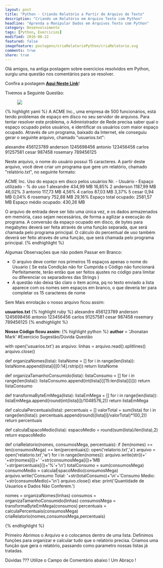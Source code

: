 ```yaml
---
layout: post
title: "Python - Criando Relatório a Partir de Arquivo de Texto"
description: "Criando um Relatório em Arquivo Texto com Python"
headline: "Aprenda a Manipular Dados em Arquivos Texto com Python"
category: Desenvolvimento
tags: [Python, Exercicios]
modified: 2016-08-22
featured: false
imagefeature: postagens/criaRelatorioPython/criaRelatorio.svg
comments: true
share: true
---
```


Olá amigos, na antiga postagem sobre exercicios resolvidos em Python, surgiu uma questão nos comentários para se resolver.

Confira a postagem **[Aqui Neste Link](https://guiaprogramador.com.br/desenvolvimento/exerciciospython1)**!

Tivemos a Seguinte Questão:

<figure>
	<img src="{{ site.url }}/images/bancoPostagens/criaRelatorioPython/sugestaoQuestao.png">
	<figcaption><a data-toggle="tooltip" title="Preservei os Dados para privacidade do Nosso amigo com Dúvidas"></a></figcaption>
</figure>

{% highlight yaml %}
A ACME Inc., uma empresa de 500 funcionários, está tendo problemas de espaço em disco no seu servidor de arquivos. Para tentar resolver este problema, o Administrador de Rede precisa saber qual o espaço ocupado pelos usuários, e identificar os usuários com maior espaço ocupado. Através de um programa, baixado da Internet, ele conseguiu gerar o seguinte arquivo, chamado "usuarios.txt":

alexandre 456123789
anderson 1245698456
antonio 123456456
carlos 91257581
cesar 987458
rosemary 789456125

Neste arquivo, o nome do usuário possui 15 caracteres. A partir deste arquivo, você deve criar um programa que gere um relatório, chamado "relatório.txt", no seguinte formato:

ACME Inc. Uso do espaço em disco pelos usuários
Nr. - Usuário - Espaço utilizado -  % do uso
1 alexandre 434,99 MB 16,85%
2 anderson 1187,99 MB 46,02%
3 antonio 117,73 MB 4,56%
4 carlos 87,03 MB 3,37%
5 cesar 0,94 MB 0,04%
6 rosemary 752,88 MB 29,16%
Espaço total ocupado: 2581,57 MB
Espaço médio ocupado: 430,26 MB

O arquivo de entrada deve ser lido uma única vez, e os dados armazenados em memória, caso sejam necessários, de forma a agilizar a execução do programa. A conversão da espaço ocupado em disco, de bytes para megabytes deverá ser feita através de uma função separada, que será chamada pelo programa principal. O cálculo do percentual de uso também deverá ser feito através de uma função, que será chamada pelo programa principal.
{% endhighlight %}

Algumas Observações que não podem Passar em Branco:

- O arquivo deve conter nos primeiros 15 espaços apenas o nome do Usuario ( Se esta Condição não for Cumprida o Código não funcionará Perfeitamente, terão então que ser feitos ajustes no código para limitar ou diferenciar os separadores das Strings )
- A questão não deixa tão claro o item acima, pq no texto enviado a lista aparece com os nomes sem espaços em branco, o que deveria ter para completar os 15 caracteres de nome

Sem Mais enrolação o nosso arquivo ficou assim:

**usuarios.txt**
{% highlight ruby %}
alexandre      456123789
anderson       1245698456
antonio        123456456
carlos         91257581
cesar          987458
rosemary       789456125
{% endhighlight %}


**Nosso Código ficou assim:**
{% highlight python %}
__author__ = 'Jhonatan Mark'
#Exercicio Sugestão/Dúvida Questão

with open('usuarios.txt') as arquivo:
    linhas = arquivo.read().splitlines()
    arquivo.close()

def organizaNomes(lista):
    listaNome = []
    for i in range(len(lista)):
       listaNome.append(lista[i][0:14].rstrip())
    return listaNome

def organizaTamanhoConsumido(lista):
    listaConsumo = []
    for i in range(len(lista)):
        listaConsumo.append(int(lista[i][15:len(lista[i])]))
    return listaConsumo

def transformaByteEmMega(lista):
    listaEmMega = []
    for i in range(len(lista)):
        listaEmMega.append(round(int(lista[i])/1048576,2))
    return listaEmMega

def calculaPercentuais(lista):
    percentuais = []
    valorTotal = sum(lista)
    for i in range(len(lista)):
       percentuais.append(round((lista[i]/valorTotal)*100,2))
    return percentuais

def calculaEspacoMedio(lista):
    espacoMedio = round(sum(lista)/len(lista),2)
    return espacoMedio

def criaRelatorio(nomes, consumosMega, percentuais):
    if (len(nomes) == len(consumosMega) == len(percentuais)):
        open('relatorio.txt','a')
        arquivo = open('relatorio.txt','w')
        for i in range(len(nomes)):
            arquivo.write(str(i)+' '+str(nomes[i])+' '+str(consumosMega[i])+'MB '+str(percentuais[i])+'%'+'\n')
        totalConsumo = sum(consumosMega)
        consumoMedio = calculaEspacoMedio(consumosMega)
        arquivo.write('Consumo Total: '+str(totalConsumo)+'\n'+'Consumo Medio: '+str(consumoMedio)+'\n')
        arquivo.close()
    else:
       print('Quantidade de Usuarios e Dados Não Conferem.')

nomes = organizaNomes(linhas)
consumos = organizaTamanhoConsumido(linhas)
consumosMega = transformaByteEmMega(consumos)
percentuais = calculaPercentuais(consumosMega)
criaRelatorio(nomes,consumosMega,percentuais)

{% endhighlight %}

Primeiro Abrimos o Arquivo e o colocamos dentro de uma lista.
Definimos funções para organizar e calcular tudo que o relatório precisa.
Criamos uma função que gera o relatório, passando como parametro nossas listas já tratadas.

Dúvidas ??? Utilize o Campo de Comentário abaixo ! Um Abraço !
